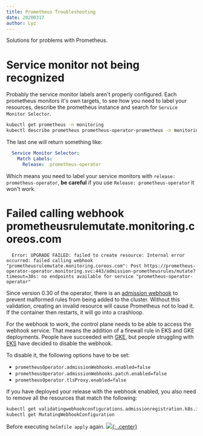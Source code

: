 ```yaml
---
title: Prometheus Troubleshooting
date: 20200317
author: Lyz
---
```


Solutions for problems with Prometheus.

# Service monitor not being recognized

Probably the service monitor labels aren't properly configured. Each prometheus
monitors it's own targets, to see how you need to label your resources, describe
the prometheus instance and search for `Service Monitor Selector`.

```bash
kubectl get prometheus -n monitoring
kubectl describe prometheus prometheus-operator-prometheus -n monitoring
```

The last one will return something like:

```yaml
  Service Monitor Selector:
    Match Labels:
      Release:  prometheus-operator
```

Which means you need to label your service monitors with `release:
prometheus-operator`, **be careful** if you use `Release: prometheus-operator`
it won't work.

# Failed calling webhook prometheusrulemutate.monitoring.coreos.com

```
  Error: UPGRADE FAILED: failed to create resource: Internal error occurred: failed calling webhook "prometheusrulemutate.monitoring.coreos.com": Post https://prometheus-operator-operator.monitoring.svc:443/admission-prometheusrules/mutate?timeout=30s: no endpoints available for service "prometheus-operator-operator"
```

Since version 0.30 of the operator, there is an [admission
webhook](https://github.com/helm/charts/tree/master/stable/prometheus-operator#prometheusrules-admission-webhooks)
to prevent malformed rules from being added to the cluster. Without this
validation, creating an invalid resource will cause Prometheus not to load it.
If the container then restarts, it will go into a crashloop.

For the webhook to work, the control plane needs to be able to access the
webhook service. That means the addition of a firewall rule in EKS and GKE
deployments. People have succeeded with
[GKE](https://github.com/helm/charts/issues/16249#issuecomment-520795222), but
people struggling with [EKS](https://github.com/helm/charts/issues/16174) have
decided to disable the webhook.

To disable it, the following options have to be set:

* `prometheusOperator.admissionWebhooks.enabled=false`
* `prometheusOperator.admissionWebhooks.patch.enabled=false`
* `prometheusOperator.tlsProxy.enabled=false`

If you have deployed your release with the webhook enabled, you also need to
remove all the resources that match the following:

```bash
kubectl get validatingwebhookconfigurations.admissionregistration.k8s.io
kubectl get MutatingWebhookConfiguration
```

Before executing `helmfile apply` again.
[![](not-by-ai.svg){: .center}](https://notbyai.fyi)
